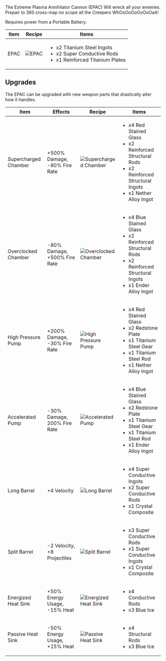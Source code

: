 The Extreme Plasma Annihilator Cannon (EPAC) Will wreck all your enemies. Prepair to 360 cross-map no scope all the Creepers WhOoOoOoOoOoOaA!

Requires power from a Portable Battery.


| Item | Recipe | Items |
|------|--------|-------|
| EPAC| ![EPAC](https://cdn.discordapp.com/attachments/739536694398812230/879727728381808710/plasma_weapon.png) | <ul><li>x2 Titanium Steel Ingots</li><li>x2 Super Conductive Rods</li><li>x1 Reinforced Titanium Plates</li></ul> |

## Upgrades

The EPAC can be upgraded with new weapon parts that drastically alter how it handles.


| Item | Effects | Recipe | Items |
|------|---------|--------|-------|
| Supercharged Chamber | +500% Damage, -80% Fire Rate | ![Supercharged Chamber](https://cdn.discordapp.com/attachments/739536694398812230/879728103772020786/supercharged_chamber.png) | <ul><li>x4 Red Stained Glass</li><li>x2 Reinforced Structural Rods</li><li>x2 Reinforced Structural Ingots</li><li>x1 Nether Alloy Ingot</li></ul> |
| Overclocked Chamber | -80% Damage, +500% Fire Rate | ![Overclocked Chamber](https://cdn.discordapp.com/attachments/739536694398812230/879728065528361031/overclocked_chamber.png) | <ul><li>x4 Blue Stained Glass</li><li>x2 Reinforced Structural Rods</li><li>x2 Reinforced Structural Ingots</li><li>x1 Ender Alloy Ingot</li></ul> |
| High Pressure Pump | +200% Damage, -30% Fire Rate | ![High Pressure Pump](https://cdn.discordapp.com/attachments/739536694398812230/879728571055243274/high_pressure_pump.png) | <ul><li>x4 Red Stained Glass</li><li>x2 Redstone Plate</li><li>x1 Titanium Steel Gear</li><li>x1 Titanium Steel Rod</li><li>x1 Nether Alloy Ingot</li></ul> |
| Accelerated Pump | -30% Damage, 200% Fire Rate | ![Accelerated Pump](https://cdn.discordapp.com/attachments/739536694398812230/879728223469072414/accelerated_pump.png) | <ul><li>x4 Blue Stained Glass</li><li>x2 Redstone Plate</li><li>x1 Titanium Steel Gear</li><li>x1 Titanium Steel Rod</li><li>x1 Ender Alloy Ingot</li></ul> |
| Long Barrel | +4 Velocity |![Long Barrel](https://cdn.discordapp.com/attachments/739536694398812230/879728607210115153/long_barrel.png) | <ul><li>x4 Super Conductive Ingots</li><li>x2 Super Conductive Rods</li><li>x1 Crystal Composite</li></ul> |
| Split Barrel | -2 Velocity, +8 Projectiles | ![Split Barrel](https://cdn.discordapp.com/attachments/739536694398812230/879728632996716624/split_barrel.png) | <ul><li>x3 Super Conductive Rods</li><li>x1 Super Conductive Ingots</li><li>x1 Crystal Composite</li></ul> |
| Energized Heat Sink | +50% Energy Usage, -15% Heat |![Energized Heat Sink](https://cdn.discordapp.com/attachments/739536694398812230/879728778824253520/energized_heat_sink.png) | <ul><li>x4 Conductive Rods</li><li>x3 Blue Ice</li></ul> |
| Passive Heat Sink | -50% Energy Usage, +15% Heat | ![Passive Heat Sink](https://cdn.discordapp.com/attachments/739536694398812230/879728799833550908/passive_heat_sink.png) | <ul><li>x4 Structural Rods</li><li>x3 Blue Ice</li></ul> |
